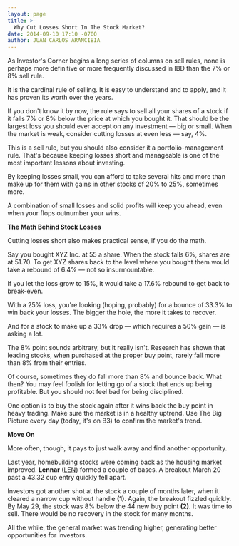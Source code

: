 ```yaml
---
layout: page
title: >-
  Why Cut Losses Short In The Stock Market?
date: 2014-09-10 17:10 -0700
author: JUAN CARLOS ARANCIBIA
---
```





As Investor's Corner begins a long series of columns on sell rules, none is perhaps more definitive or more frequently discussed in IBD than the 7% or 8% sell rule.


It is the cardinal rule of selling. It is easy to understand and to apply, and it has proven its worth over the years.


If you don't know it by now, the rule says to sell all your shares of a stock if it falls 7% or 8% below the price at which you bought it. That should be the largest loss you should ever accept on any investment — big or small. When the market is weak, consider cutting losses at even less — say, 4%.


This is a sell rule, but you should also consider it a portfolio-management rule. That's because keeping losses short and manageable is one of the most important lessons about investing.


By keeping losses small, you can afford to take several hits and more than make up for them with gains in other stocks of 20% to 25%, sometimes more.


A combination of small losses and solid profits will keep you ahead, even when your flops outnumber your wins.


**The Math Behind Stock Losses**


Cutting losses short also makes practical sense, if you do the math.


Say you bought XYZ Inc. at 55 a share. When the stock falls 6%, shares are at 51.70. To get XYZ shares back to the level where you bought them would take a rebound of 6.4% — not so insurmountable.


If you let the loss grow to 15%, it would take a 17.6% rebound to get back to break-even.


With a 25% loss, you're looking (hoping, probably) for a bounce of 33.3% to win back your losses. The bigger the hole, the more it takes to recover.


And for a stock to make up a 33% drop — which requires a 50% gain — is asking a lot.


The 8% point sounds arbitrary, but it really isn't. Research has shown that leading stocks, when purchased at the proper buy point, rarely fall more than 8% from their entries.


Of course, sometimes they do fall more than 8% and bounce back. What then? You may feel foolish for letting go of a stock that ends up being profitable. But you should not feel bad for being disciplined.


One option is to buy the stock again after it wins back the buy point in heavy trading. Make sure the market is in a healthy uptrend. Use The Big Picture every day (today, it's on B3) to confirm the market's trend.


**Move On**


More often, though, it pays to just walk away and find another opportunity.


Last year, homebuilding stocks were coming back as the housing market improved. **Lennar** ([LEN](https://research.investors.com/quote.aspx?symbol=LEN)) formed a couple of bases. A breakout March 20 past a 43.32 cup entry quickly fell apart.


Investors got another shot at the stock a couple of months later, when it cleared a narrow cup without handle **(1)**. Again, the breakout fizzled quickly. By May 29, the stock was 8% below the 44 new buy point **(2)**. It was time to sell. There would be no recovery in the stock for many months.


All the while, the general market was trending higher, generating better opportunities for investors.




